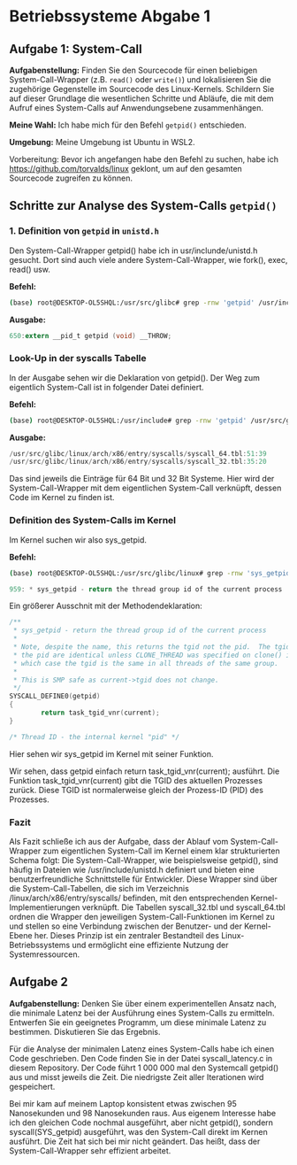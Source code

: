 # Betriebssysteme Abgabe 1

## Aufgabe 1: System-Call 

**Aufgabenstellung:**
Finden Sie den Sourcecode für einen beliebigen System-Call-Wrapper (z.B. `read()` oder `write()`) und lokalisieren Sie die zugehörige Gegenstelle im Sourcecode des Linux-Kernels. Schildern Sie auf dieser Grundlage die wesentlichen Schritte und Abläufe, die mit dem Aufruf eines System-Calls auf Anwendungsebene zusammenhängen.

**Meine Wahl:**
Ich habe mich für den Befehl `getpid()` entschieden. 

**Umgebung:**
Meine Umgebung ist Ubuntu in WSL2.

Vorbereitung:
Bevor ich angefangen habe den Befehl zu suchen, habe ich https://github.com/torvalds/linux geklont, um auf den gesamten Sourcecode zugreifen zu können.

## Schritte zur Analyse des System-Calls `getpid()`

### 1. Definition von `getpid` in `unistd.h`

Den System-Call-Wrapper getpid() habe ich in usr/inclunde/unistd.h gesucht. Dort sind auch viele andere System-Call-Wrapper, wie fork(), exec, read() usw.

**Befehl:**
```bash
(base) root@DESKTOP-OL5SHQL:/usr/src/glibc# grep -rnw 'getpid' /usr/include/unistd.h
```
**Ausgabe:**
```c
650:extern __pid_t getpid (void) __THROW;
```
### Look-Up in der syscalls Tabelle

In der Ausgabe sehen wir die Deklaration von getpid(). Der Weg zum eigentlich System-Call ist in folgender Datei definiert.

**Befehl:**
```bash
(base) root@DESKTOP-OL5SHQL:/usr/include# grep -rnw 'getpid' /usr/src/glibc/linux/arch/x86/entry/syscalls/
```

**Ausgabe:**
```c
/usr/src/glibc/linux/arch/x86/entry/syscalls/syscall_64.tbl:51:39       common  getpid                  sys_getpid
/usr/src/glibc/linux/arch/x86/entry/syscalls/syscall_32.tbl:35:20       i386    getpid                  sys_getpid
```
Das sind jeweils die Einträge für 64 Bit und 32 Bit Systeme. Hier wird der System-Call-Wrapper mit dem eigentlichen System-Call verknüpft, dessen Code im Kernel zu finden ist.

### Definition des System-Calls im Kernel
Im Kernel suchen wir also sys_getpid.

**Befehl:**
```bash
(base) root@DESKTOP-OL5SHQL:/usr/src/glibc/linux# grep -rnw 'sys_getpid' kernel/sys.c
```

```c
959: * sys_getpid - return the thread group id of the current process
```

Ein größerer Ausschnit mit der Methodendeklaration:

```c
/**
 * sys_getpid - return the thread group id of the current process
 *
 * Note, despite the name, this returns the tgid not the pid.  The tgid and
 * the pid are identical unless CLONE_THREAD was specified on clone() in
 * which case the tgid is the same in all threads of the same group.
 *
 * This is SMP safe as current->tgid does not change.
 */
SYSCALL_DEFINE0(getpid)
{
        return task_tgid_vnr(current);
}

/* Thread ID - the internal kernel "pid" */
```

Hier sehen wir sys_getpid im Kernel mit seiner Funktion.

Wir sehen, dass getpid einfach return task_tgid_vnr(current); ausführt. Die Funktion task_tgid_vnr(current) gibt die TGID des aktuellen Prozesses zurück. Diese TGID ist normalerweise gleich der Prozess-ID (PID) des Prozesses.


### Fazit

Als Fazit schließe ich aus der Aufgabe, dass der Ablauf vom System-Call-Wrapper zum eigentlichen System-Call im Kernel einem klar strukturierten Schema folgt: 
Die System-Call-Wrapper, wie beispielsweise getpid(), sind häufig in Dateien wie /usr/include/unistd.h definiert und bieten eine benutzerfreundliche Schnittstelle für Entwickler. 
Diese Wrapper sind über die System-Call-Tabellen, die sich im Verzeichnis /linux/arch/x86/entry/syscalls/ befinden, mit den entsprechenden Kernel-Implementierungen verknüpft. 
Die Tabellen syscall_32.tbl und syscall_64.tbl ordnen die Wrapper den jeweiligen System-Call-Funktionen im Kernel zu und stellen so eine Verbindung zwischen der Benutzer- und der Kernel-Ebene her. 
Dieses Prinzip ist ein zentraler Bestandteil des Linux-Betriebssystems und ermöglicht eine effiziente Nutzung der Systemressourcen.

## Aufgabe 2
**Aufgabenstellung:**
Denken Sie über einem experimentellen Ansatz nach, die minimale Latenz bei der Ausführung eines System-Calls zu ermitteln. 
Entwerfen Sie ein geeignetes Programm, um diese minimale Latenz zu bestimmen. Diskutieren Sie das Ergebnis. 

Für die Analyse der minimalen Latenz eines System-Calls habe ich einen Code geschrieben. Den Code finden Sie in der Datei syscall_latency.c in diesem Repository.
Der Code führt 1 000 000 mal den Systemcall getpid() aus und misst jeweils die Zeit. Die niedrigste Zeit aller Iterationen wird gespeichert. 

Bei mir kam auf meinem Laptop konsistent etwas zwischen 95 Nanosekunden und 98 Nanosekunden raus. 
Aus eigenem Interesse habe ich den gleichen Code nochmal ausgeführt, aber nicht getpid(), sondern syscall(SYS_getpid) ausgeführt, was den System-Call direkt im Kernen ausführt.
Die Zeit hat sich bei mir nicht geändert. Das heißt, dass der System-Call-Wrapper sehr effizient arbeitet.



